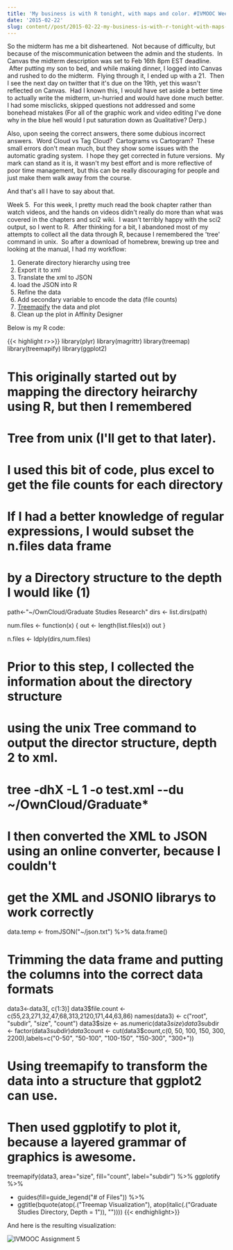 ```yaml
---
title: 'My business is with R tonight, with maps and color. #IVMOOC Week 5'
date: '2015-02-22'
slug: content//post/2015-02-22-my-business-is-with-r-tonight-with-maps-and-color-ivmooc-week-5
---
```

So the midterm has me a bit disheartened.  Not because of difficulty, but because of the miscommunication between the admin and the students.  In Canvas the midterm description was set to Feb 16th 8pm EST deadline.  After putting my son to bed, and while making dinner, I logged into Canvas and rushed to do the midterm.  Flying through it, I ended up with a 21.  Then I see the next day on twitter that it's due on the 19th, yet this wasn't reflected on Canvas.  Had I known this, I would have set aside a better time to actually write the midterm, un-hurried and would have done much better. I had some misclicks, skipped questions not addressed and some bonehead mistakes (For all of the graphic work and video editing I've done why in the blue hell would I put saturation down as Qualitative? Derp.)

Also, upon seeing the correct answers, there some dubious incorrect answers.  Word Cloud vs Tag Cloud?  Cartograms vs Cartogram?  These small errors don't mean much, but they show some issues with the automatic grading system.  I hope they get corrected in future versions.  My mark can stand as it is, it wasn't my best effort and is more reflective of poor time management, but this can be really discouraging for people and just make them walk away from the course.

And that's all I have to say about that.

Week 5.  For this week, I pretty much read the book chapter rather than watch videos, and the hands on videos didn't really do more than what was covered in the chapters and sci2 wiki.  I wasn't terribly happy with the sci2 output, so I went to R.  After thinking for a bit, I abandoned most of my attempts to collect all the data through R, because I remembered the 'tree' command in unix.  So after a download of homebrew, brewing up tree and looking at the manual, I had my workflow:

1. Generate directory hierarchy using tree
2. Export it to xml
3. Translate the xml to JSON
4. load the JSON into R
5. Refine the data
6. Add secondary variable to encode the data (file counts)
7. [Treemapify](https://github.com/wilkox/treemapify) the data and plot
8. Clean up the plot in Affinity Designer

Below is my R code:

{{< highlight r>>}}
library(plyr)
library(magrittr)
library(treemap)
library(treemapify)
library(ggplot2)

# This originally started out by mapping the directory heirarchy using R, but then I remembered
# Tree from unix (I'll get to that later).
# I used this bit of code, plus excel to get the file counts for each directory
# If I had a better knowledge of regular expressions, I would subset the n.files data frame
# by a Directory structure to the depth I would like (1)

path<-"~/OwnCloud/Graduate Studies Research"
dirs <- list.dirs(path)

num.files <- function(x) {
 out <- length(list.files(x))
 out
}

n.files <- ldply(dirs,num.files)

# Prior to this step, I collected the information about the directory structure
# using the unix Tree command to output the director structure, depth 2 to xml.
# tree -dhX -L 1 -o test.xml --du ~/OwnCloud/Graduate*
# I then converted the XML to JSON using an online converter, because I couldn't
# get the XML and JSONIO librarys to work correctly

data.temp <- fromJSON("~/json.txt") %>%
 data.frame()

# Trimming the data frame and putting the columns into the correct data formats

data3<-data3[, c(1:3)]
data3$file.count <- c(55,23,271,32,47,68,313,2120,171,44,63,86)
names(data3) <- c("root", "subdir", "size", "count")
data3$size <- as.numeric(data3$size)
data3$subdir <- factor(data3$subdir)
data3$count <- cut(data3$count,c(0, 50, 100, 150, 300, 2200),labels=c("0-50", "50-100", "100-150", "150-300", "300+"))

# Using treemapify to transform the data into a structure that ggplot2 can use.
# Then used ggplotify to plot it, because a layered grammar of graphics is awesome.

treemapify(data3,
 area="size",
 fill="count",
 label="subdir") %>%
ggplotify %>%
 + guides(fill=guide_legend("# of Files")) %>%
 + ggtitle(bquote(atop(.("Treemap Visualization"), atop(italic(.("Graduate Studies Directory, Depth = 1")), ""))))
{{< endhighlight>}}

And here is the resulting visualization:

![IVMOOC Assignment 5](/img/assignment-5.png)
